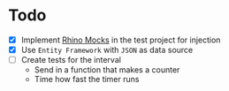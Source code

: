 Todo
==

- [x] Implement [Rhino Mocks](https://www.hibernatingrhinos.com/oss/rhino-mocks) in the test project for injection
- [x] Use `Entity Framework` with `JSON` as data source
- [ ] Create tests for the interval
	- Send in a function that makes a counter
	- Time how fast the timer runs